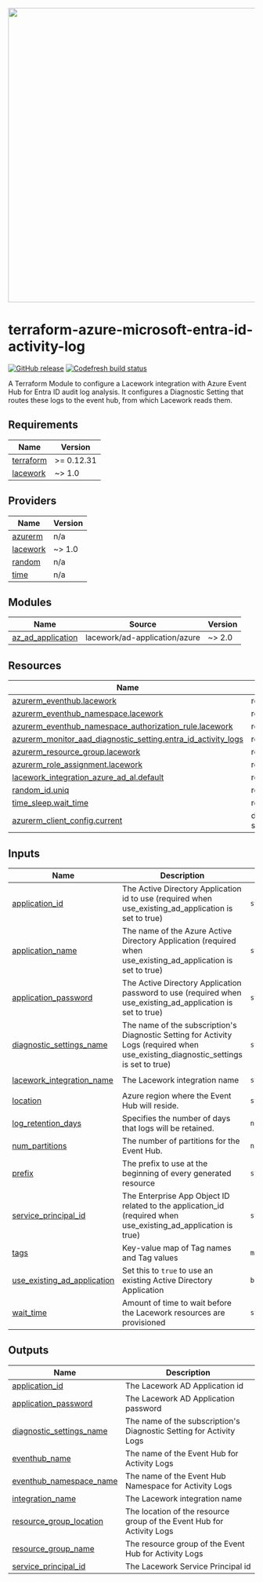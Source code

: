 <a href="https://lacework.com"><img src="https://techally-content.s3-us-west-1.amazonaws.com/public-content/lacework_logo_full.png" width="600"></a>

# terraform-azure-microsoft-entra-id-activity-log

[![GitHub release](https://img.shields.io/github/release/lacework/terraform-azure-microsoft-entra-id-activity-log.svg)](https://github.com/lacework/terraform-azure-microsoft-entra-id-activity-log/releases/)
[![Codefresh build status]( https://g.codefresh.io/api/badges/pipeline/lacework/terraform-modules%2Ftest-compatibility?type=cf-1&key=eyJhbGciOiJIUzI1NiJ9.NWVmNTAxOGU4Y2FjOGQzYTkxYjg3ZDEx.RJ3DEzWmBXrJX7m38iExJ_ntGv4_Ip8VTa-an8gBwBo)]( https://g.codefresh.io/pipelines/edit/new/builds?id=607e25e6728f5a6fba30431b&pipeline=test-compatibility&projects=terraform-modules&projectId=607db54b728f5a5f8930405d)

A Terraform Module to configure a Lacework integration with Azure Event Hub for Entra ID audit log analysis. It configures a Diagnostic Setting that routes these logs to the event hub, from which Lacework reads them.

<!-- BEGIN_TF_DOCS -->
## Requirements

| Name | Version |
|------|---------|
| <a name="requirement_terraform"></a> [terraform](#requirement\_terraform) | >= 0.12.31 |
| <a name="requirement_lacework"></a> [lacework](#requirement\_lacework) | ~> 1.0 |

## Providers

| Name | Version |
|------|---------|
| <a name="provider_azurerm"></a> [azurerm](#provider\_azurerm) | n/a |
| <a name="provider_lacework"></a> [lacework](#provider\_lacework) | ~> 1.0 |
| <a name="provider_random"></a> [random](#provider\_random) | n/a |
| <a name="provider_time"></a> [time](#provider\_time) | n/a |

## Modules

| Name | Source | Version |
|------|--------|---------|
| <a name="module_az_ad_application"></a> [az\_ad\_application](#module\_az\_ad\_application) | lacework/ad-application/azure | ~> 2.0 |

## Resources

| Name | Type |
|------|------|
| [azurerm_eventhub.lacework](https://registry.terraform.io/providers/hashicorp/azurerm/latest/docs/resources/eventhub) | resource |
| [azurerm_eventhub_namespace.lacework](https://registry.terraform.io/providers/hashicorp/azurerm/latest/docs/resources/eventhub_namespace) | resource |
| [azurerm_eventhub_namespace_authorization_rule.lacework](https://registry.terraform.io/providers/hashicorp/azurerm/latest/docs/resources/eventhub_namespace_authorization_rule) | resource |
| [azurerm_monitor_aad_diagnostic_setting.entra_id_activity_logs](https://registry.terraform.io/providers/hashicorp/azurerm/latest/docs/resources/monitor_aad_diagnostic_setting) | resource |
| [azurerm_resource_group.lacework](https://registry.terraform.io/providers/hashicorp/azurerm/latest/docs/resources/resource_group) | resource |
| [azurerm_role_assignment.lacework](https://registry.terraform.io/providers/hashicorp/azurerm/latest/docs/resources/role_assignment) | resource |
| [lacework_integration_azure_ad_al.default](https://registry.terraform.io/providers/lacework/lacework/latest/docs/resources/integration_azure_ad_al) | resource |
| [random_id.uniq](https://registry.terraform.io/providers/hashicorp/random/latest/docs/resources/id) | resource |
| [time_sleep.wait_time](https://registry.terraform.io/providers/hashicorp/time/latest/docs/resources/sleep) | resource |
| [azurerm_client_config.current](https://registry.terraform.io/providers/hashicorp/azurerm/latest/docs/data-sources/client_config) | data source |

## Inputs

| Name | Description | Type | Default | Required |
|------|-------------|------|---------|:--------:|
| <a name="input_application_id"></a> [application\_id](#input\_application\_id) | The Active Directory Application id to use (required when use\_existing\_ad\_application is set to true) | `string` | `""` | no |
| <a name="input_application_name"></a> [application\_name](#input\_application\_name) | The name of the Azure Active Directory Application (required when use\_existing\_ad\_application is set to true) | `string` | `"lw_security_audit"` | no |
| <a name="input_application_password"></a> [application\_password](#input\_application\_password) | The Active Directory Application password to use (required when use\_existing\_ad\_application is set to true) | `string` | `""` | no |
| <a name="input_diagnostic_settings_name"></a> [diagnostic\_settings\_name](#input\_diagnostic\_settings\_name) | The name of the subscription's Diagnostic Setting for Activity Logs (required when use\_existing\_diagnostic\_settings is set to true) | `string` | `"active-directory-activity-logs"` | no |
| <a name="input_lacework_integration_name"></a> [lacework\_integration\_name](#input\_lacework\_integration\_name) | The Lacework integration name | `string` | `"TF Entra ID activity log"` | no |
| <a name="input_location"></a> [location](#input\_location) | Azure region where the Event Hub will reside. | `string` | `"West US 2"` | no |
| <a name="input_log_retention_days"></a> [log\_retention\_days](#input\_log\_retention\_days) | Specifies the number of days that logs will be retained. | `number` | `7` | no |
| <a name="input_num_partitions"></a> [num\_partitions](#input\_num\_partitions) | The number of partitions for the Event Hub. | `number` | `1` | no |
| <a name="input_prefix"></a> [prefix](#input\_prefix) | The prefix to use at the beginning of every generated resource | `string` | `"lacework"` | no |
| <a name="input_service_principal_id"></a> [service\_principal\_id](#input\_service\_principal\_id) | The Enterprise App Object ID related to the application\_id (required when use\_existing\_ad\_application is true) | `string` | `""` | no |
| <a name="input_tags"></a> [tags](#input\_tags) | Key-value map of Tag names and Tag values | `map(string)` | `{}` | no |
| <a name="input_use_existing_ad_application"></a> [use\_existing\_ad\_application](#input\_use\_existing\_ad\_application) | Set this to `true` to use an existing Active Directory Application | `bool` | `false` | no |
| <a name="input_wait_time"></a> [wait\_time](#input\_wait\_time) | Amount of time to wait before the Lacework resources are provisioned | `string` | `"50s"` | no |

## Outputs

| Name | Description |
|------|-------------|
| <a name="output_application_id"></a> [application\_id](#output\_application\_id) | The Lacework AD Application id |
| <a name="output_application_password"></a> [application\_password](#output\_application\_password) | The Lacework AD Application password |
| <a name="output_diagnostic_settings_name"></a> [diagnostic\_settings\_name](#output\_diagnostic\_settings\_name) | The name of the subscription's Diagnostic Setting for Activity Logs |
| <a name="output_eventhub_name"></a> [eventhub\_name](#output\_eventhub\_name) | The name of the Event Hub for Activity Logs |
| <a name="output_eventhub_namespace_name"></a> [eventhub\_namespace\_name](#output\_eventhub\_namespace\_name) | The name of the Event Hub Namespace for Activity Logs |
| <a name="output_integration_name"></a> [integration\_name](#output\_integration\_name) | The Lacework integration name |
| <a name="output_resource_group_location"></a> [resource\_group\_location](#output\_resource\_group\_location) | The location of the resource group of the Event Hub for Activity Logs |
| <a name="output_resource_group_name"></a> [resource\_group\_name](#output\_resource\_group\_name) | The resource group of the Event Hub for Activity Logs |
| <a name="output_service_principal_id"></a> [service\_principal\_id](#output\_service\_principal\_id) | The Lacework Service Principal id |
<!-- END_TF_DOCS -->